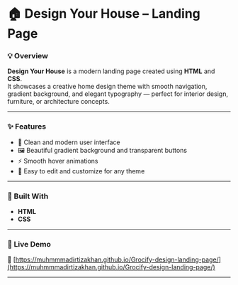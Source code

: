 # 🏠 Design Your House – Landing Page  

### 💡 Overview  
**Design Your House** is a modern landing page created using **HTML** and **CSS**.  
It showcases a creative home design theme with smooth navigation, gradient background, and elegant typography — perfect for interior design, furniture, or architecture concepts.  

---

### ✨ Features  
- 🌈 Clean and modern user interface  
- 🖼️ Beautiful gradient background and transparent buttons  
- ⚡ Smooth hover animations  
- 🧩 Easy to edit and customize for any theme  

---

### 🧱 Built With  
- **HTML**  
- **CSS**  

---

### 🚀 Live Demo  
🔗 [https://muhmmmadirtizakhan.github.io/Grocify-design-landing-page/](https://muhmmmadirtizakhan.github.io/Grocify-design-landing-page/)  

---

